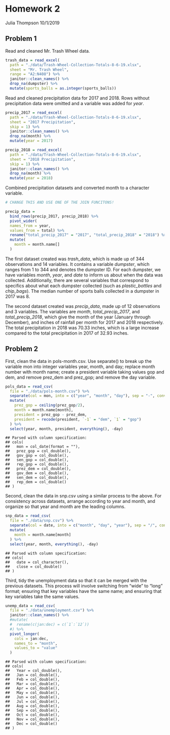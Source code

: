Homework 2
================
Julia Thompson
10/1/2019

## Problem 1

Read and cleaned Mr. Trash Wheel data.

``` r
trash_data = read_excel(
  path = "./data/Trash-Wheel-Collection-Totals-8-6-19.xlsx",
  sheet = "Mr. Trash Wheel",
  range = "A2:N408") %>%
  janitor::clean_names() %>%
  drop_na(dumpster) %>%
  mutate(sports_balls = as.integer(sports_balls))
```

Read and cleaned precipitation data for 2017 and 2018. Rows without
precipitation data were omitted and a variable was added for *year*.

``` r
precip_2017 = read_excel(
  path = "./data/Trash-Wheel-Collection-Totals-8-6-19.xlsx",
  sheet = "2017 Precipitation",
  skip = 1) %>% 
  janitor::clean_names() %>% 
  drop_na(month) %>% 
  mutate(year = 2017)

precip_2018 = read_excel(
  path = "./data/Trash-Wheel-Collection-Totals-8-6-19.xlsx",
  sheet = "2018 Precipitation",
  skip = 1) %>% 
  janitor::clean_names() %>% 
  drop_na(month) %>% 
  mutate(year = 2018)
```

Combined precipitation datasets and converted month to a character
variable.

``` r
# CHANGE THIS AND USE ONE OF THE JOIN FUNCITONS!

precip_data = 
  bind_rows(precip_2017, precip_2018) %>% 
  pivot_wider(
  names_from = year,
  values_from = total) %>% 
  rename("total_precip_2017" = "2017", "total_precip_2018" = "2018") %>% 
  mutate(
    month = month.name[]
  )
```

The first dataset created was *trash\_data*, which is made up of 344
observations and 14 variables. It contains a variable *dumpster*, which
ranges from 1 to 344 and denotes the dumpster ID. For each dumpster, we
have variables *month*, *year*, and *date* to inform us about when the
data was collected. Additionally, there are several variables that
correspond to specifics about what each dumpster collected (such as
*plastic\_bottles* and *chip\_bags*). The median number of sports balls
collected in a dumpster in 2017 was 8.

The second dataset created was *precip\_data*, made up of 12
observations and 3 variables. The variables are *month*,
*total\_precip\_2017*, and *total\_precip\_2018*, which give the month
of the year (January through December), and inches of rainfall per month
for 2017 and 2018 respectively. The total precipitation in 2018 was
70.33 inches, which is a large increase compared to the total
precipitation in 2017 of 32.93 inches.

## Problem 2

First, clean the data in pols-month.csv. Use separate() to break up the
variable mon into integer variables year, month, and day; replace month
number with month name; create a president variable taking values gop
and dem, and remove prez\_dem and prez\_gop; and remove the day
variable.

``` r
pols_data = read_csv(
  file = "./data/pols-month.csv") %>% 
  separate(col = mon, into = c("year", "month", "day"), sep = "-", convert = TRUE) %>% 
  mutate(
    prez_gop = ceiling(prez_gop/2),
    month = month.name[month],
    president = prez_gop - prez_dem,
    president = recode(president, `-1` = "dem", `1` = "gop")
  ) %>% 
  select(year, month, president, everything(), -day)
```

    ## Parsed with column specification:
    ## cols(
    ##   mon = col_date(format = ""),
    ##   prez_gop = col_double(),
    ##   gov_gop = col_double(),
    ##   sen_gop = col_double(),
    ##   rep_gop = col_double(),
    ##   prez_dem = col_double(),
    ##   gov_dem = col_double(),
    ##   sen_dem = col_double(),
    ##   rep_dem = col_double()
    ## )

Second, clean the data in snp.csv using a similar process to the above.
For consistency across datasets, arrange according to year and month,
and organize so that year and month are the leading columns.

``` r
snp_data = read_csv(
  file = "./data/snp.csv") %>% 
  separate(col = date, into = c("month", "day", "year"), sep = "/", convert = TRUE) %>% 
  mutate(
    month = month.name[month]
  ) %>% 
  select(year, month, everything(), -day)
```

    ## Parsed with column specification:
    ## cols(
    ##   date = col_character(),
    ##   close = col_double()
    ## )

Third, tidy the unemployment data so that it can be merged with the
previous datasets. This process will involve switching from “wide” to
“long” format; ensuring that key variables have the same name; and
ensuring that key variables take the same values.

``` r
unemp_data = read_csv(
  file = "./data/unemployment.csv") %>% 
  janitor::clean_names() %>% 
  #mutate(
  #  rename(c(jan:dec) = c(`1`:`12`))
  #) %>% 
  pivot_longer(
    cols = jan:dec,
    names_to = "month",
    values_to = "value"
  )
```

    ## Parsed with column specification:
    ## cols(
    ##   Year = col_double(),
    ##   Jan = col_double(),
    ##   Feb = col_double(),
    ##   Mar = col_double(),
    ##   Apr = col_double(),
    ##   May = col_double(),
    ##   Jun = col_double(),
    ##   Jul = col_double(),
    ##   Aug = col_double(),
    ##   Sep = col_double(),
    ##   Oct = col_double(),
    ##   Nov = col_double(),
    ##   Dec = col_double()
    ## )
